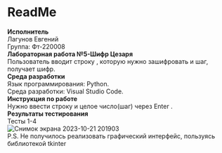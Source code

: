 # ReadMe
**Исполнитель** <br />
Лагунов Евгений<br />
Группа: Фт-220008<br />
**Лабораторная работа №5-Шифр Цезаря**<br />
Пользователь вводит строку , которую нужно зашифровать и шаг, получает шифр.<br />
**Среда разработки**<br />
Язык программирования: Python.<br />
Среда разработки: Visual Studio Code.<br />
**Инструкция по работе**<br />
Нужно ввести строку и целое число(шаг) через Enter .<br />
**Результаты тестирования**<br />
Тесты 1-4<br />
![Снимок экрана 2023-10-21 201903](https://github.com/jonyks/labaratory-work-5/assets/146552678/af56e6de-6c8d-40f3-a693-a1395edaf36a)<br />
P.S. Не получилось реализовать графический интерфейс, пользуясь библиотекой tkinter
